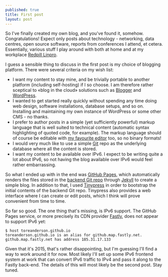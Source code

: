 ```yaml
---
published: true
title: First post
layout: post
---
```

So I've finally created my own blog, and you've found it, somehow.
Congratulations! Expect only posts about technology - networking, data centres,
open source software, reports from conferences I attend, et cetera.
Essentially, various stuff I play around with both at home and at my workplace
[Redpill Linpro](http://www.redpill-linpro.com).

I guess a sensible thing to discuss in the first post is my choice of blogging
platform. There were several criteria on my wish list:

* I want my content to stay mine, and be trivially portable to another platform
  (including self-hosting) if I so choose. I am therefore rather sceptical to
  «blog in the cloud» solutions such as [Blogger](https://www.blogger.com) and
  [WordPress](https://wordpress.com/).
* I wanted to get started really quickly without spending any time doing web
  design, software installations, database setups, and so on. Installing and
  maintaining my own instance of WordPress or some other CMS - no thanks.
* I prefer to author posts in a simple (yet sufficiently powerful) markup
  language that is well suited to technical content (automatic syntax
  highlighting of quoted code, for example). The markup language should of
  course be editable with [my favourite editor](http://www.vim.org) too, so no
  binary formats!
* I would very much like to use a simple [Git](http://www.git-scm.com) repo as
  the underlying database where all the content is stored.
* I want my content to be available over IPv6. I expect to be writing quite a
  lot about IPv6, so not having the blog available over IPv6 would feel rather
  embarrassing.

So what I ended up with in the end was [GitHub
Pages](https://pages.github.com/), which automatically renders the files stored
in the [backend Git
repo](http://github.com/toreanderson/toreanderson.github.io) through
[Jekyll](http://jekyllrb.com/) to create a simple blog. In addition to that, I
used [Tinypress](https://tinypress.co) in order to bootstrap the initial
contents of the backend Git repo. Tinypress also provides a web interface where
I can create or edit posts, which I think will prove convenient from time to
time.

So far so good. The one thing that's missing, is IPv6 support. The GitHub Pages
service, or more precisely its CDN provider [Fastly](https://www.fastly.com/),
does not appear to support IPv6 yet:

````
$ host toreanderson.github.io
toreanderson.github.io is an alias for github.map.fastly.net.
github.map.fastly.net has address 185.31.17.133
````

Given that it's 2015, that's rather disappointing, but I'm guessing I'll find a
way to work around it for now. Most likely I'll set up some IPv6 frontend
system at work that can convert IPv6 traffic to IPv4 and pass it along to the
Fastly back-end. The details of this will most likely be the second post. Stay
tuned.
